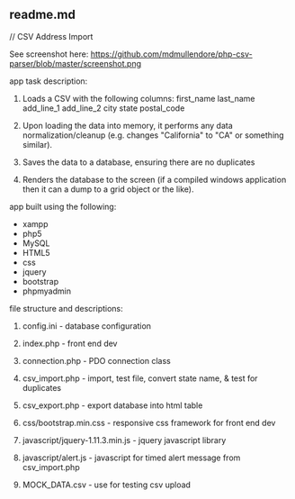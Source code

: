 readme.md
-----------------


// CSV Address Import

See screenshot here: https://github.com/mdmullendore/php-csv-parser/blob/master/screenshot.png

app task description:

1) Loads a CSV with the following columns: 
   first_name
   last_name
   add_line_1
   add_line_2
   city
   state
   postal_code

2) Upon loading the data into memory, it performs any data normalization/cleanup (e.g. changes "California" to "CA" or something similar).

3) Saves the data to a database, ensuring there are no duplicates

4) Renders the database to the screen (if a compiled windows application then it can a dump to a grid object or the like).


app built using the following:

- xampp
- php5
- MySQL
- HTML5
- css
- jquery
- bootstrap
- phpmyadmin


file structure and descriptions:

1) config.ini - database configuration

2) index.php - front end dev

3) connection.php - PDO connection class

4) csv_import.php - import, test file, convert state name, & test for duplicates

5) csv_export.php - export database into html table

6) css/bootstrap.min.css - responsive css framework for front end dev

7) javascript/jquery-1.11.3.min.js - jquery javascript library

8) javascript/alert.js - javascript for timed alert message from csv_import.php

9) MOCK_DATA.csv - use for testing csv upload
